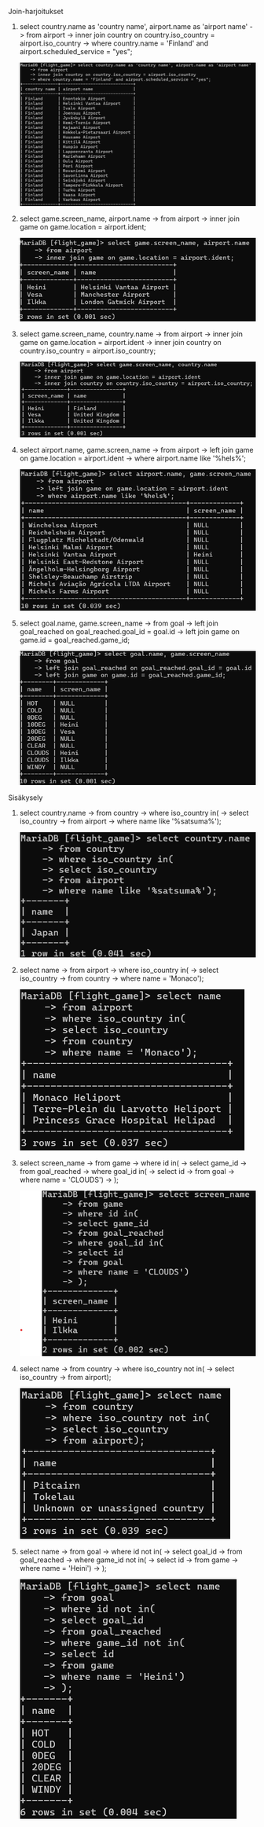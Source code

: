 Join-harjoitukset

1. select country.name as 'country name', airport.name as 'airport name'
    -> from airport
    -> inner join country on country.iso_country = airport.iso_country
    -> where country.name = 'Finland' and airport.scheduled_service = "yes";

    ![Join-harjoitustehtävä 1](Viikko3_join_harjoitukset_1.png)

2. select game.screen_name, airport.name
    -> from airport
    -> inner join game on game.location = airport.ident;

    ![Harjoitustehtävä 2](Viikko3_join_harjoitukset_2.png)

3. select game.screen_name, country.name
    -> from airport
    -> inner join game on game.location = airport.ident
    -> inner join country on country.iso_country = airport.iso_country;

    ![Harjoitustehtävä 3](Viikko3_join_harjoitukset_3.png)

4. select airport.name, game.screen_name
    -> from airport
    -> left join game on game.location = airport.ident
    -> where airport.name like '%hels%';

    ![Harjoitustehtävä 4](Viikko3_join_harjoitukset_4.png)

5. select goal.name, game.screen_name
    -> from goal
    -> left join goal_reached on goal_reached.goal_id = goal.id
    -> left join game on game.id = goal_reached.game_id;

    ![Harjoitustehtävä 5](Viikko3_join_harjoitukset_5.png)

Sisäkysely

1. select country.name
    -> from country
    -> where iso_country in(
    -> select iso_country
    -> from airport
    -> where name like '%satsuma%');

    ![Harjoitustehtävä 1](Viikko3_sisakysely_1.png)

2. select name
    -> from airport
    -> where iso_country in(
    -> select iso_country
    -> from country
    -> where name = 'Monaco');
    
    ![Harjoitustehtävä 2](Viikko3_sisakysely_2.png)

3. select screen_name
    -> from game
    -> where id in(
    -> select game_id
    -> from goal_reached
    -> where goal_id in(
    -> select id
    -> from goal
    -> where name = 'CLOUDS')
    -> );

    ![Harjoitustehtävä 3](Viikko3_sisakysely_3.png)

4. select name
    -> from country
    -> where iso_country not in(
    -> select iso_country
    -> from airport);
    
    ![Harjoitustehtävä 4](Viikko3_sisakysely_4.png)

5. select name
    -> from goal
    -> where id not in(
    -> select goal_id
    -> from goal_reached
    -> where game_id not in(
    -> select id
    -> from game
    -> where name = 'Heini')
    -> );

    ![alt text](image.png)